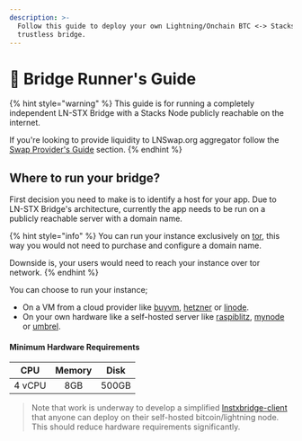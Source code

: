```yaml
---
description: >-
  Follow this guide to deploy your own Lightning/Onchain BTC <-> Stacks
  trustless bridge.
---
```


# 📘 Bridge Runner's Guide

{% hint style="warning" %}
This guide is for running a completely independent LN-STX Bridge with a Stacks Node publicly reachable on the internet.

If you're looking to provide liquidity to LNSwap.org aggregator follow the [Swap Provider's Guide](../swap-providers-guide/) section.
{% endhint %}

## Where to run your bridge?

First decision you need to make is to identify a host for your app. Due to LN-STX Bridge's architecture, currently the app needs to be run on a publicly reachable server with a domain name.

{% hint style="info" %}
You can run your instance exclusively on [tor](https://www.torproject.org), this way you would not need to purchase and configure a domain name.

Downside is, your users would need to reach your instance over tor network.
{% endhint %}

You can choose to run your instance;

* On a VM from a cloud provider like [buyvm](https://buyvm.net), [hetzner](https://hetzner.com) or [linode](https://www.linode.com/?r=182ab8700d2894596a18aaf4431d0c13317c1d7f).
* On your own hardware like a self-hosted server like [raspiblitz](https://github.com/rootzoll/raspiblitz), [mynode](https://mynodebtc.com) or [umbrel](https://getumbrel.com).

#### Minimum Hardware Requirements

|   CPU  | Memory |  Disk |
| :----: | :----: | :---: |
| 4 vCPU |   8GB  | 500GB |

> Note that work is underway to develop a simplified [lnstxbridge-client](https://github.com/pseudozach/lnstxbridge-client) that anyone can deploy on their self-hosted bitcoin/lightning node. This should reduce hardware requirements significantly.

